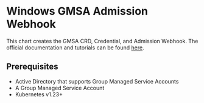 # Windows GMSA Admission Webhook

This chart creates the GMSA CRD, Credential, and Admission Webhook. The official documentation and tutorials can be found [here](https://github.com/kubernetes-sigs/windows-gmsa).

## Prerequisites

- Active Directory that supports Group Managed Service Accounts
- A Group Managed Service Account
- Kubernetes v1.23+
